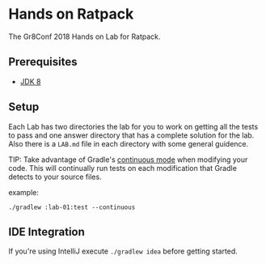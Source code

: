 # Hands on Ratpack 
The Gr8Conf 2018 Hands on Lab for Ratpack.

## Prerequisites
* [JDK 8](http://www.oracle.com/technetwork/java/javase/downloads/jdk8-downloads-2133151.html)

## Setup
Each Lab has two directories the lab for you to work on getting all the tests to pass and one answer directory that has a complete solution for the lab. Also there is a `LAB.md` file in each directory with some general guidence. 

TIP:
Take advantage of Gradle's [continuous mode](https://docs.gradle.org/current/userguide/continuous_build.html) when modifying your code. This will continually run tests on each modification that Gradle detects to your source files.

example:

`./gradlew :lab-01:test --continuous`

## IDE Integration
If you're using IntelliJ execute `./gradlew idea` before getting started.
